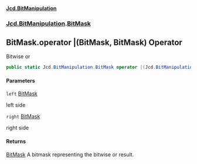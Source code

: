 #### [Jcd.BitManipulation](index.md 'index')

### [Jcd.BitManipulation](Jcd.BitManipulation.md 'Jcd.BitManipulation').[BitMask](Jcd.BitManipulation.BitMask.md 'Jcd.BitManipulation.BitMask')

## BitMask.operator |(BitMask, BitMask) Operator

Bitwise or

```csharp
public static Jcd.BitManipulation.BitMask operator |(Jcd.BitManipulation.BitMask left, Jcd.BitManipulation.BitMask right);
```

#### Parameters

<a name='Jcd.BitManipulation.BitMask.op_BitwiseOr(Jcd.BitManipulation.BitMask,Jcd.BitManipulation.BitMask).left'></a>

`left` [BitMask](Jcd.BitManipulation.BitMask.md 'Jcd.BitManipulation.BitMask')

left side

<a name='Jcd.BitManipulation.BitMask.op_BitwiseOr(Jcd.BitManipulation.BitMask,Jcd.BitManipulation.BitMask).right'></a>

`right` [BitMask](Jcd.BitManipulation.BitMask.md 'Jcd.BitManipulation.BitMask')

right side

#### Returns

[BitMask](Jcd.BitManipulation.BitMask.md 'Jcd.BitManipulation.BitMask')
A bitmask representing the bitwise or result.